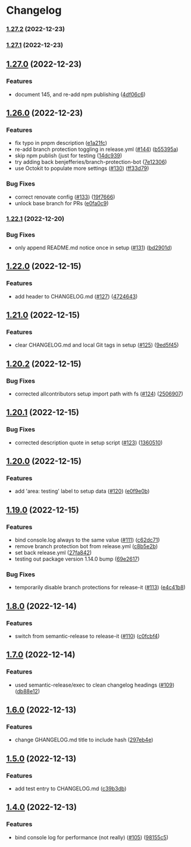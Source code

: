 # Changelog

### [1.27.2](https://github.com/JoshuaKGoldberg/template-typescript-node-package/compare/v1.27.1...v1.27.2) (2022-12-23)

### [1.27.1](https://github.com/JoshuaKGoldberg/template-typescript-node-package/compare/v1.27.0...v1.27.1) (2022-12-23)

## [1.27.0](https://github.com/JoshuaKGoldberg/template-typescript-node-package/compare/v1.26.0...v1.27.0) (2022-12-23)

### Features

- document 145, and re-add npm publishing ([4df06c6](https://github.com/JoshuaKGoldberg/template-typescript-node-package/commit/4df06c6dd4092b041d29eefe573a021a62a40e0d))

## [1.26.0](https://github.com/JoshuaKGoldberg/template-typescript-node-package/compare/v1.22.1...v1.26.0) (2022-12-23)

### Features

- fix typo in pnpm description ([e1a21fc](https://github.com/JoshuaKGoldberg/template-typescript-node-package/commit/e1a21fc62b3ba9d2421099b3e4db3eab33b301f0))
- re-add branch protection toggling in release.yml ([#144](https://github.com/JoshuaKGoldberg/template-typescript-node-package/issues/144)) ([b55395a](https://github.com/JoshuaKGoldberg/template-typescript-node-package/commit/b55395a962dca3cc24cfb5590a9107f527c94855))
- skip npm publish (just for testing ([14dc939](https://github.com/JoshuaKGoldberg/template-typescript-node-package/commit/14dc939aafd648cd6d36587b5378b540da87770d))
- try adding back benjefferies/branch-protection-bot ([7e12306](https://github.com/JoshuaKGoldberg/template-typescript-node-package/commit/7e12306dffb37fb1e8545ec2ee7c7db970d26434))
- use Octokit to populate more settings ([#130](https://github.com/JoshuaKGoldberg/template-typescript-node-package/issues/130)) ([ff33d79](https://github.com/JoshuaKGoldberg/template-typescript-node-package/commit/ff33d796ee95f802262f413ba88af4e3237c1425))

### Bug Fixes

- correct renovate config ([#133](https://github.com/JoshuaKGoldberg/template-typescript-node-package/issues/133)) ([19f7666](https://github.com/JoshuaKGoldberg/template-typescript-node-package/commit/19f766641d7d7cfa896134b398bc7431f200e087))
- unlock base branch for PRs ([e0fa0c9](https://github.com/JoshuaKGoldberg/template-typescript-node-package/commit/e0fa0c9b19caf1f7a6fff12a64917a58851db5d4))

### [1.22.1](https://github.com/JoshuaKGoldberg/template-typescript-node-package/compare/v1.22.0...v1.22.1) (2022-12-20)

### Bug Fixes

- only append README.md notice once in setup ([#131](https://github.com/JoshuaKGoldberg/template-typescript-node-package/issues/131)) ([bd2901d](https://github.com/JoshuaKGoldberg/template-typescript-node-package/commit/bd2901d11f9d1c942d3bea816208845c47deff58))

## [1.22.0](https://github.com/JoshuaKGoldberg/template-typescript-node-package/compare/v1.21.0...v1.22.0) (2022-12-15)

### Features

- add header to CHANGELOG.md ([#127](https://github.com/JoshuaKGoldberg/template-typescript-node-package/issues/127)) ([4724643](https://github.com/JoshuaKGoldberg/template-typescript-node-package/commit/4724643fb33de89b33e437af5e340d9fe2eb39c6))

## [1.21.0](https://github.com/JoshuaKGoldberg/template-typescript-node-package/compare/v1.20.2...v1.21.0) (2022-12-15)

### Features

- clear CHANGELOG.md and local Git tags in setup ([#125](https://github.com/JoshuaKGoldberg/template-typescript-node-package/issues/125)) ([9ed5f45](https://github.com/JoshuaKGoldberg/template-typescript-node-package/commit/9ed5f452f1de3841647cfff594676819a3e416e5))

## [1.20.2](https://github.com/JoshuaKGoldberg/template-typescript-node-package/compare/v1.20.1...v1.20.2) (2022-12-15)

### Bug Fixes

- corrected allcontributors setup import path with fs ([#124](https://github.com/JoshuaKGoldberg/template-typescript-node-package/issues/124)) ([2506907](https://github.com/JoshuaKGoldberg/template-typescript-node-package/commit/25069072073b3b26b039aaf2f6b6dea9cd1cd8b2))

## [1.20.1](https://github.com/JoshuaKGoldberg/template-typescript-node-package/compare/v1.20.0...v1.20.1) (2022-12-15)

### Bug Fixes

- corrected description quote in setup script ([#123](https://github.com/JoshuaKGoldberg/template-typescript-node-package/issues/123)) ([1360510](https://github.com/JoshuaKGoldberg/template-typescript-node-package/commit/1360510ee2173084499b5d4360d6213b8003e76c))

## [1.20.0](https://github.com/JoshuaKGoldberg/template-typescript-node-package/compare/v1.19.0...v1.20.0) (2022-12-15)

### Features

- add 'area: testing' label to setup data ([#120](https://github.com/JoshuaKGoldberg/template-typescript-node-package/issues/120)) ([e0f9e0b](https://github.com/JoshuaKGoldberg/template-typescript-node-package/commit/e0f9e0b34f44db996400932185cd2359cb29bba2))

## [1.19.0](https://github.com/JoshuaKGoldberg/template-typescript-node-package/compare/v1.8.0...v1.19.0) (2022-12-15)

### Features

- bind console.log always to the same value ([#111](https://github.com/JoshuaKGoldberg/template-typescript-node-package/issues/111)) ([c62dc71](https://github.com/JoshuaKGoldberg/template-typescript-node-package/commit/c62dc7134408bb726af16550499a560fe117dee6))
- remove branch protection bot from release.yml ([c8b5e2b](https://github.com/JoshuaKGoldberg/template-typescript-node-package/commit/c8b5e2b0eea3c57e0ce6d46e0f53b09eb20feed8))
- set back release.yml ([27fa842](https://github.com/JoshuaKGoldberg/template-typescript-node-package/commit/27fa842449a3ea119a5b90fe5648c104872b30e8))
- testing out package version 1.14.0 bump ([69e2617](https://github.com/JoshuaKGoldberg/template-typescript-node-package/commit/69e26170c7dc95bfcc5a9ab997156f1cdfb93a9c))

### Bug Fixes

- temporarily disable branch protections for release-it ([#113](https://github.com/JoshuaKGoldberg/template-typescript-node-package/issues/113)) ([e4c41b8](https://github.com/JoshuaKGoldberg/template-typescript-node-package/commit/e4c41b8a18ea7d4fab1fff151213519c94596367))

## [1.8.0](https://github.com/JoshuaKGoldberg/template-typescript-node-package/compare/v1.7.0...v1.8.0) (2022-12-14)

### Features

- switch from semantic-release to release-it ([#110](https://github.com/JoshuaKGoldberg/template-typescript-node-package/issues/110)) ([c0fcbf4](https://github.com/JoshuaKGoldberg/template-typescript-node-package/commit/c0fcbf46718ee6ad0e3582b1f01e2910a3da847d))

## [1.7.0](https://github.com/JoshuaKGoldberg/template-typescript-node-package/compare/v1.6.0...v1.7.0) (2022-12-14)

### Features

- used semantic-release/exec to clean changelog headings ([#109](https://github.com/JoshuaKGoldberg/template-typescript-node-package/issues/109)) ([db88e12](https://github.com/JoshuaKGoldberg/template-typescript-node-package/commit/db88e12afd863020d46f9aaec12a4ef1d824c94b))

## [1.6.0](https://github.com/JoshuaKGoldberg/template-typescript-node-package/compare/v1.5.0...v1.6.0) (2022-12-13)

### Features

- change GHANGELOG.md title to include hash ([297eb4e](https://github.com/JoshuaKGoldberg/template-typescript-node-package/commit/297eb4edf9187d7f38d03e3be2daf169f05fe8a4))

## [1.5.0](https://github.com/JoshuaKGoldberg/template-typescript-node-package/compare/v1.4.0...v1.5.0) (2022-12-13)

### Features

- add test entry to CHANGELOG.md ([c39b3db](https://github.com/JoshuaKGoldberg/template-typescript-node-package/commit/c39b3db1ad2bf8cd9eb2939ac1d3bba848a2f3d5))

## [1.4.0](https://github.com/JoshuaKGoldberg/template-typescript-node-package/compare/v1.3.0...v1.4.0) (2022-12-13)

### Features

- bind console log for performance (not really) ([#105](https://github.com/JoshuaKGoldberg/template-typescript-node-package/issues/105)) ([98155c5](https://github.com/JoshuaKGoldberg/template-typescript-node-package/commit/98155c5fdb301c78bc9a04a5933b4843fb186692))
